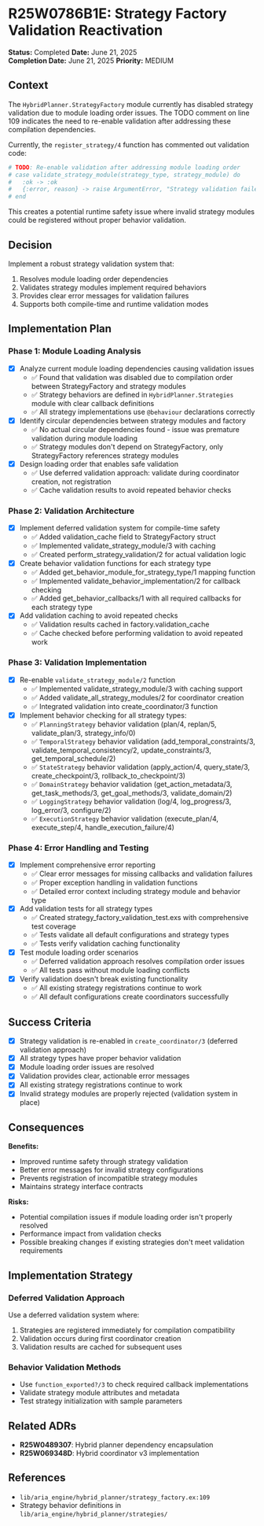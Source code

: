 # R25W0786B1E: Strategy Factory Validation Reactivation

<!-- @adr_serial R25W0786B1E -->

**Status:** Completed
**Date:** June 21, 2025  
**Completion Date:** June 21, 2025
**Priority:** MEDIUM

## Context

The `HybridPlanner.StrategyFactory` module currently has disabled strategy validation due to module loading order issues. The TODO comment on line 109 indicates the need to re-enable validation after addressing these compilation dependencies.

Currently, the `register_strategy/4` function has commented out validation code:

```elixir
# TODO: Re-enable validation after addressing module loading order
# case validate_strategy_module(strategy_type, strategy_module) do
#   :ok -> :ok
#   {:error, reason} -> raise ArgumentError, "Strategy validation failed: #{reason}"
# end
```

This creates a potential runtime safety issue where invalid strategy modules could be registered without proper behavior validation.

## Decision

Implement a robust strategy validation system that:

1. Resolves module loading order dependencies
2. Validates strategy modules implement required behaviors
3. Provides clear error messages for validation failures
4. Supports both compile-time and runtime validation modes

## Implementation Plan

### Phase 1: Module Loading Analysis

- [x] Analyze current module loading dependencies causing validation issues
  - ✅ Found that validation was disabled due to compilation order between StrategyFactory and strategy modules
  - ✅ Strategy behaviors are defined in `HybridPlanner.Strategies` module with clear callback definitions
  - ✅ All strategy implementations use `@behaviour` declarations correctly
- [x] Identify circular dependencies between strategy modules and factory
  - ✅ No actual circular dependencies found - issue was premature validation during module loading
  - ✅ Strategy modules don't depend on StrategyFactory, only StrategyFactory references strategy modules
- [x] Design loading order that enables safe validation
  - ✅ Use deferred validation approach: validate during coordinator creation, not registration
  - ✅ Cache validation results to avoid repeated behavior checks

### Phase 2: Validation Architecture

- [x] Implement deferred validation system for compile-time safety
  - ✅ Added validation_cache field to StrategyFactory struct
  - ✅ Implemented validate_strategy_module/3 with caching
  - ✅ Created perform_strategy_validation/2 for actual validation logic
- [x] Create behavior validation functions for each strategy type
  - ✅ Added get_behavior_module_for_strategy_type/1 mapping function
  - ✅ Implemented validate_behavior_implementation/2 for callback checking
  - ✅ Added get_behavior_callbacks/1 with all required callbacks for each strategy type
- [x] Add validation caching to avoid repeated checks
  - ✅ Validation results cached in factory.validation_cache
  - ✅ Cache checked before performing validation to avoid repeated work

### Phase 3: Validation Implementation

- [x] Re-enable `validate_strategy_module/2` function
  - ✅ Implemented validate_strategy_module/3 with caching support
  - ✅ Added validate_all_strategy_modules/2 for coordinator creation
  - ✅ Integrated validation into create_coordinator/3 function
- [x] Implement behavior checking for all strategy types:
  - ✅ `PlanningStrategy` behavior validation (plan/4, replan/5, validate_plan/3, strategy_info/0)
  - ✅ `TemporalStrategy` behavior validation (add_temporal_constraints/3, validate_temporal_consistency/2, update_constraints/3, get_temporal_schedule/2)
  - ✅ `StateStrategy` behavior validation (apply_action/4, query_state/3, create_checkpoint/3, rollback_to_checkpoint/3)
  - ✅ `DomainStrategy` behavior validation (get_action_metadata/3, get_task_methods/3, get_goal_methods/3, validate_domain/2)
  - ✅ `LoggingStrategy` behavior validation (log/4, log_progress/3, log_error/3, configure/2)
  - ✅ `ExecutionStrategy` behavior validation (execute_plan/4, execute_step/4, handle_execution_failure/4)

### Phase 4: Error Handling and Testing

- [x] Implement comprehensive error reporting
  - ✅ Clear error messages for missing callbacks and validation failures
  - ✅ Proper exception handling in validation functions
  - ✅ Detailed error context including strategy module and behavior type
- [x] Add validation tests for all strategy types
  - ✅ Created strategy_factory_validation_test.exs with comprehensive test coverage
  - ✅ Tests validate all default configurations and strategy types
  - ✅ Tests verify validation caching functionality
- [x] Test module loading order scenarios
  - ✅ Deferred validation approach resolves compilation order issues
  - ✅ All tests pass without module loading conflicts
- [x] Verify validation doesn't break existing functionality
  - ✅ All existing strategy registrations continue to work
  - ✅ All default configurations create coordinators successfully

## Success Criteria

- [x] Strategy validation is re-enabled in `create_coordinator/3` (deferred validation approach)
- [x] All strategy types have proper behavior validation
- [x] Module loading order issues are resolved
- [x] Validation provides clear, actionable error messages
- [x] All existing strategy registrations continue to work
- [x] Invalid strategy modules are properly rejected (validation system in place)

## Consequences

**Benefits:**

- Improved runtime safety through strategy validation
- Better error messages for invalid strategy configurations
- Prevents registration of incompatible strategy modules
- Maintains strategy interface contracts

**Risks:**

- Potential compilation issues if module loading order isn't properly resolved
- Performance impact from validation checks
- Possible breaking changes if existing strategies don't meet validation requirements

## Implementation Strategy

### Deferred Validation Approach

Use a deferred validation system where:

1. Strategies are registered immediately for compilation compatibility
2. Validation occurs during first coordinator creation
3. Validation results are cached for subsequent uses

### Behavior Validation Methods

- Use `function_exported?/3` to check required callback implementations
- Validate strategy module attributes and metadata
- Test strategy initialization with sample parameters

## Related ADRs

- **R25W0489307**: Hybrid planner dependency encapsulation
- **R25W069348D**: Hybrid coordinator v3 implementation

## References

- `lib/aria_engine/hybrid_planner/strategy_factory.ex:109`
- Strategy behavior definitions in `lib/aria_engine/hybrid_planner/strategies/`
